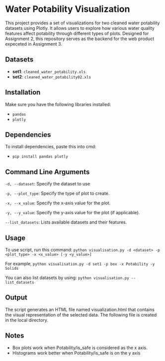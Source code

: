 # Water Potability Visualization

This project provides a set of visualizations for two cleaned water potability datasets using Plotly. It allows users to explore how various water quality features affect potability through different types of plots. Designed for Assignment 2, this repository serves as the backend for the web product expeceted in Assignment 3.

## Datasets

- **set1**: `cleaned_water_potability.xls`
- **set2**: `cleaned_water_potability02.xls`

## Installation

Make sure you have the following libraries installed:
- `pandas`
- `plotly`

## Dependencies

To install dependencies, paste this into cmd:
- `pip install pandas plotly`

## Command Line Arguments
`-d, --dataset`: Specify the dataset to use 

`-p, --plot_type`: Specify the type of plot to create.

`-x, --x_value`: Specify the x-axis value for the plot.

`-y, --y_value`: Specify the y-axis value for the plot (if applicable).

`--list_datasets`: Lists available datasets and their features.

## Usage 
To use script, run this command:
`python visualisation.py -d <dataset> -p <plot_type> -x <x_value> [-y <y_value>]`

For example,
`python visualisation.py -d set1 -p box -x Potability -y Solids`

You can also list datasets by using:
`python visualisation.py --list_datasets`

## Output
The script generates an HTML file named visualization.html that contains the visual representation of the selected data.
The following file is created in the local directory.

## Notes
- Box plots work when Potability/is_safe is considered as the x axis.
- Histograms work better when Potability/is_safe is on the y axis
